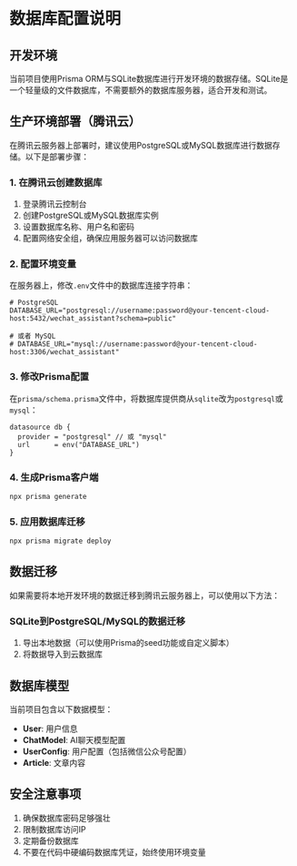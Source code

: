# 数据库配置说明

## 开发环境

当前项目使用Prisma ORM与SQLite数据库进行开发环境的数据存储。SQLite是一个轻量级的文件数据库，不需要额外的数据库服务器，适合开发和测试。

## 生产环境部署（腾讯云）

在腾讯云服务器上部署时，建议使用PostgreSQL或MySQL数据库进行数据存储。以下是部署步骤：

### 1. 在腾讯云创建数据库

1. 登录腾讯云控制台
2. 创建PostgreSQL或MySQL数据库实例
3. 设置数据库名称、用户名和密码
4. 配置网络安全组，确保应用服务器可以访问数据库

### 2. 配置环境变量

在服务器上，修改`.env`文件中的数据库连接字符串：

```
# PostgreSQL
DATABASE_URL="postgresql://username:password@your-tencent-cloud-host:5432/wechat_assistant?schema=public"

# 或者 MySQL
# DATABASE_URL="mysql://username:password@your-tencent-cloud-host:3306/wechat_assistant"
```

### 3. 修改Prisma配置

在`prisma/schema.prisma`文件中，将数据库提供商从`sqlite`改为`postgresql`或`mysql`：

```prisma
datasource db {
  provider = "postgresql" // 或 "mysql"
  url      = env("DATABASE_URL")
}
```

### 4. 生成Prisma客户端

```bash
npx prisma generate
```

### 5. 应用数据库迁移

```bash
npx prisma migrate deploy
```

## 数据迁移

如果需要将本地开发环境的数据迁移到腾讯云服务器上，可以使用以下方法：

### SQLite到PostgreSQL/MySQL的数据迁移

1. 导出本地数据（可以使用Prisma的seed功能或自定义脚本）
2. 将数据导入到云数据库

## 数据库模型

当前项目包含以下数据模型：

- **User**: 用户信息
- **ChatModel**: AI聊天模型配置
- **UserConfig**: 用户配置（包括微信公众号配置）
- **Article**: 文章内容

## 安全注意事项

1. 确保数据库密码足够强壮
2. 限制数据库访问IP
3. 定期备份数据库
4. 不要在代码中硬编码数据库凭证，始终使用环境变量